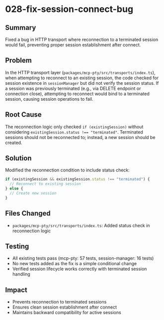 # 028-fix-session-connect-bug

## Summary
Fixed a bug in HTTP transport where reconnection to a terminated session would fail, preventing proper session establishment after connect.

## Problem
In the HTTP transport layer (`packages/mcp-pty/src/transports/index.ts`), when attempting to reconnect to an existing session, the code checked for session existence in `sessionManager` but did not verify the session status. If a session was previously terminated (e.g., via DELETE endpoint or connection close), attempting to reconnect would bind to a terminated session, causing session operations to fail.

## Root Cause
The reconnection logic only checked `if (existingSession)` without considering `existingSession.status !== "terminated"`. Terminated sessions should not be reconnected to; instead, a new session should be created.

## Solution
Modified the reconnection condition to include status check:
```typescript
if (existingSession && existingSession.status !== "terminated") {
  // Reconnect to existing session
} else {
  // Create new session
}
```

## Files Changed
- `packages/mcp-pty/src/transports/index.ts`: Added status check in reconnection logic

## Testing
- All existing tests pass (mcp-pty: 57 tests, session-manager: 16 tests)
- No new tests added as the fix is a simple conditional change
- Verified session lifecycle works correctly with terminated session handling

## Impact
- Prevents reconnection to terminated sessions
- Ensures clean session establishment after connect
- Maintains backward compatibility for active sessions